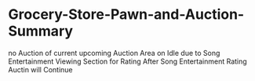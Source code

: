 # Grocery-Store-Pawn-and-Auction-Summary
no Auction of current upcoming 
Auction Area on Idle due to 
Song Entertainment Viewing Section for
Rating 
After Song Entertainment Rating 
Auctin will Continue
